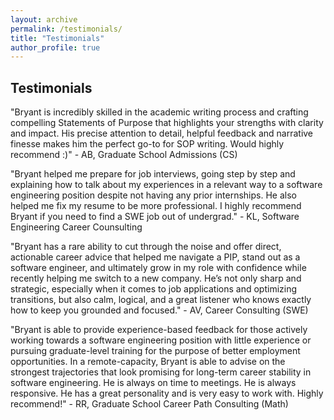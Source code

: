 ```yaml
---
layout: archive
permalink: /testimonials/
title: "Testimonials"
author_profile: true
---
```


## Testimonials

"Bryant is incredibly skilled in the academic writing process and crafting compelling Statements of Purpose that highlights your strengths with clarity and impact. His precise attention to detail, helpful feedback and narrative finesse makes him the perfect go-to for SOP writing. Would highly recommend :)" - AB, Graduate School Admissions (CS)

"Bryant helped me prepare for job interviews, going step by step and explaining how to talk about my experiences in a relevant way to a software engineering position despite not having any prior internships. He also helped me fix my resume to be more professional. I highly recommend Bryant if you need to find a SWE job out of undergrad." - KL, Software Engineering Career Counsulting

"Bryant has a rare ability to cut through the noise and offer direct, actionable career advice that helped me navigate a PIP, stand out as a software engineer, and ultimately grow in my role with confidence while recently helping me switch to a new company. He’s not only sharp and strategic, especially when it comes to job applications and optimizing transitions, but also calm, logical, and a great listener who knows exactly how to keep you grounded and focused." - AV, Career Consulting (SWE)

"Bryant is able to provide experience-based feedback for those actively working towards a software engineering position with little experience or pursuing graduate-level training for the purpose of better employment opportunities. In a remote-capacity, Bryant is able to advise on the strongest trajectories that look promising for long-term career stability in software engineering. He is always on time to meetings. He is always responsive. He has a great personality and is very easy to work with. Highly recommend!" - RR, Graduate School Career Path Consulting (Math)
